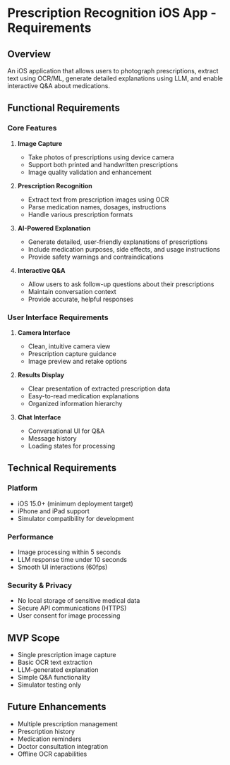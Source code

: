 # Prescription Recognition iOS App - Requirements

## Overview
An iOS application that allows users to photograph prescriptions, extract text using OCR/ML, generate detailed explanations using LLM, and enable interactive Q&A about medications.

## Functional Requirements

### Core Features
1. **Image Capture**
   - Take photos of prescriptions using device camera
   - Support both printed and handwritten prescriptions
   - Image quality validation and enhancement

2. **Prescription Recognition**
   - Extract text from prescription images using OCR
   - Parse medication names, dosages, instructions
   - Handle various prescription formats

3. **AI-Powered Explanation**
   - Generate detailed, user-friendly explanations of prescriptions
   - Include medication purposes, side effects, and usage instructions
   - Provide safety warnings and contraindications

4. **Interactive Q&A**
   - Allow users to ask follow-up questions about their prescriptions
   - Maintain conversation context
   - Provide accurate, helpful responses

### User Interface Requirements
1. **Camera Interface**
   - Clean, intuitive camera view
   - Prescription capture guidance
   - Image preview and retake options

2. **Results Display**
   - Clear presentation of extracted prescription data
   - Easy-to-read medication explanations
   - Organized information hierarchy

3. **Chat Interface**
   - Conversational UI for Q&A
   - Message history
   - Loading states for processing

## Technical Requirements

### Platform
- iOS 15.0+ (minimum deployment target)
- iPhone and iPad support
- Simulator compatibility for development

### Performance
- Image processing within 5 seconds
- LLM response time under 10 seconds
- Smooth UI interactions (60fps)

### Security & Privacy
- No local storage of sensitive medical data
- Secure API communications (HTTPS)
- User consent for image processing

## MVP Scope
- Single prescription image capture
- Basic OCR text extraction
- LLM-generated explanation
- Simple Q&A functionality
- Simulator testing only

## Future Enhancements
- Multiple prescription management
- Prescription history
- Medication reminders
- Doctor consultation integration
- Offline OCR capabilities
